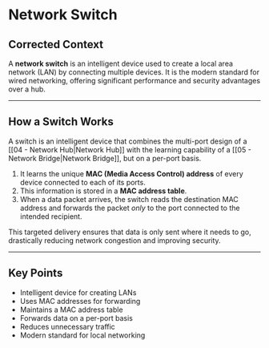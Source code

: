 
# Network Switch

## Corrected Context

A **network switch** is an intelligent device used to create a local area network (LAN) by connecting multiple devices. It is the modern standard for wired networking, offering significant performance and security advantages over a hub.

---

## How a Switch Works

A switch is an intelligent device that combines the multi-port design of a [[04 - Network Hub|Network Hub]] with the learning capability of a [[05 - Network Bridge|Network Bridge]], but on a per-port basis.

1.  It learns the unique **MAC (Media Access Control) address** of every device connected to each of its ports.
2.  This information is stored in a **MAC address table**.
3.  When a data packet arrives, the switch reads the destination MAC address and forwards the packet *only* to the port connected to the intended recipient.

This targeted delivery ensures that data is only sent where it needs to go, drastically reducing network congestion and improving security.

---

## Key Points

*   Intelligent device for creating LANs
*   Uses MAC addresses for forwarding
*   Maintains a MAC address table
*   Forwards data on a per-port basis
*   Reduces unnecessary traffic
*   Modern standard for local networking

